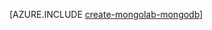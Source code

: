 ﻿<properties 
	pageTitle="How to use MongoLab to Create a MongoDB database in Azure" 
	description="Learn how to use MongoLab to create a MongoDB database in Azure." 
	documentationCenter="php" 
	services="" 
	authors="chrischang127" 
	manager="partners@mongolab.com" 
	editor=""/>

<tags 
	ms.service="multiple" 
	ms.workload="na" 
	ms.tgt_pltfrm="na" 
	ms.devlang="PHP" 
	ms.topic="article" 
	ms.date="11/17/2014" 
	ms.author="chris@mongolab.com"/>

[AZURE.INCLUDE [create-mongolab-mongodb](../includes/create-mongolab-mongodb.md)]
